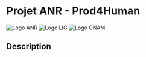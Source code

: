 # Projet ANR - Prod4Human

![Logo ANR](https://pellierd.github.io/prod4human.github.io/logo/anr_logo.jpg) 
![Logo LIG](https://pellierd.github.io/prod4human.github.io/logo/lig_logo.png) 
![Logo CNAM](https://github.com/pellierd/prod4human.github.io/logo/cnam_logo.png)

## Description
